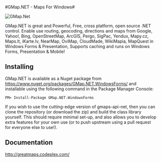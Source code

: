 #GMap.NET - Maps For Windows#

![GMap.Net](https://raw.githubusercontent.com/judero01col/greatmaps/master/GMap.ico "this is the result")

GMap.NET is great and Powerful, Free, cross platform, open source .NET control. Enable use routing, geocoding, directions and maps from Google, Yahoo!, Bing, OpenStreetMap, ArcGIS, Pergo, SigPac, Yendux, Mapy.cz, Maps.lt, iKarte.lv, NearMap, OviMap, CloudMade, WikiMapia, MapQuest in Windows Forms & Presentation, Supports caching and runs on Windows Forms, Presentation & Mobile!

## Installing
GMap.NET is available as a Nuget package from https://www.nuget.org/packages/GMap.NET.WindowsForms/ and installable using the following command in the Package Manager Console:
```
PM> Install-Package GMap.NET.WindowsForms
```

If you wish to use the cutting-edge version of gmaps-api-net, then you can clone the repository (or download the zip) and build the class library yourself. This should require minimal set-up, and also allows you to develop extra features for your own use (or to push upstream using a pull request for everyone else to use!).

## Documentation
http://greatmaps.codeplex.com/
